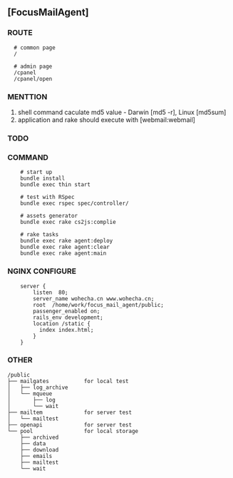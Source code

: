 ## [FocusMailAgent]


### ROUTE

```
  # common page
  /         

  # admin page
  /cpanel
  /cpanel/open
```

### MENTTION

  1. shell command caculate md5 value - Darwin [md5 -r], Linux [md5sum]
  2. application and rake should execute with [webmail:webmail]

### TODO


### COMMAND

```
    # start up
    bundle install
    bundle exec thin start

    # test with RSpec
    bundle exec rspec spec/controller/

    # assets generator
    bundle exec rake cs2js:complie

    # rake tasks
    bundle exec rake agent:deploy
    bundle exec rake agent:clear
    bundle exec rake agent:main
```

### NGINX CONFIGURE

```
    server {
        listen  80;
        server_name wohecha.cn www.wohecha.cn;
        root  /home/work/focus_mail_agent/public;
        passenger_enabled on;
        rails_env development;
        location /static {
          index index.html;
        }
    }
```

### OTHER

````
/public
├── mailgates           for local test
│   ├── log_archive
│   └── mqueue
│       ├── log
│       └── wait
├── mailtem             for server test
│   └── mailtest
├── openapi             for server test
└── pool                for local storage
    ├── archived
    ├── data
    ├── download
    ├── emails
    ├── mailtest
    └── wait
````
